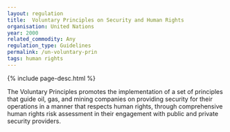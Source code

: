 ```yaml
---
layout: regulation
title:  Voluntary Principles on Security and Human Rights
organisation: United Nations
year: 2000
related_commodity: Any
regulation_type: Guidelines
permalink: /un-voluntary-prin
tags: human rights
---
```


{% include page-desc.html %}

The Voluntary Principles promotes the implementation of a set of principles that guide oil, gas, and mining companies on providing security for their operations in a manner that respects human rights, through comprehensive human rights risk assessment in their engagement with public and private security providers.
